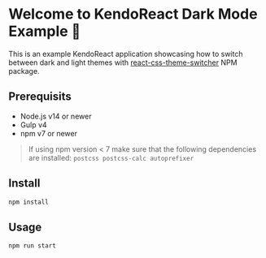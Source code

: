 # Welcome to KendoReact Dark Mode Example 👋

This is an example KendoReact application showcasing how to switch between dark and light themes with [react-css-theme-switcher](https://github.com/JoseRFelix/react-css-theme-switcher) NPM package.

## Prerequisits
- Node.js v14 or newer
- Gulp v4
- npm v7 or newer
> If using npm version < 7 make sure that the following dependencies are installed: `postcss postcss-calc autoprefixer`

## Install

```sh
npm install
```

## Usage

```sh
npm run start
```
